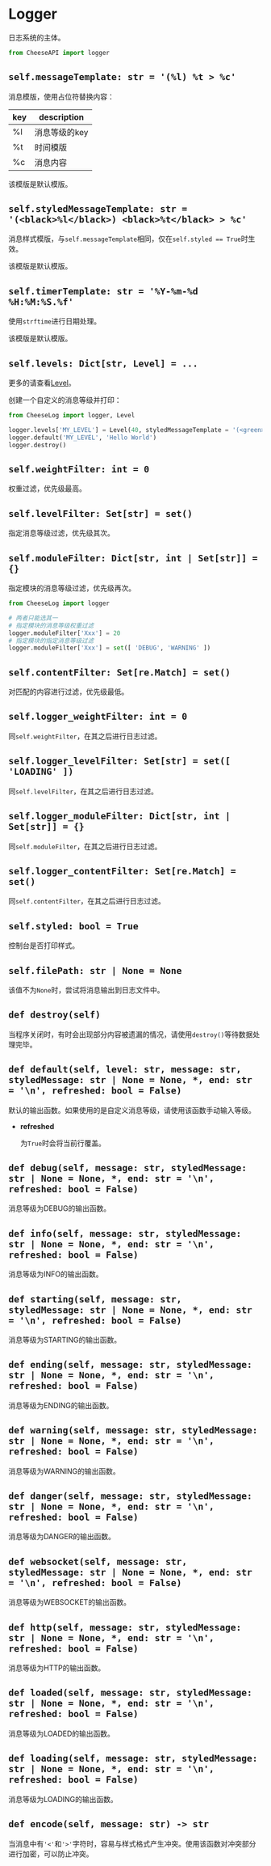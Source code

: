 # **Logger**

日志系统的主体。

```python
from CheeseAPI import logger
```

## **`self.messageTemplate: str = '(%l) %t > %c'`**

消息模版，使用占位符替换内容：

| key | description |
| - | - |
| %l | 消息等级的key |
| %t | 时间模版 |
| %c | 消息内容 |

该模版是默认模版。

## **`self.styledMessageTemplate: str = '(<black>%l</black>) <black>%t</black> > %c'`**

消息样式模版，与`self.messageTemplate`相同，仅在`self.styled == True`时生效。

该模版是默认模版。

## **`self.timerTemplate: str = '%Y-%m-%d %H:%M:%S.%f'`**

使用`strftime`进行日期处理。

该模版是默认模版。

## **`self.levels: Dict[str, Level] = ...`**

更多的请查看[Level]('./Level.md')。

创建一个自定义的消息等级并打印：

```python
from CheeseLog import logger, Level

logger.levels['MY_LEVEL'] = Level(40, styledMessageTemplate = '(<green>%l</green>) <black>%t</black> > %c')
logger.default('MY_LEVEL', 'Hello World')
logger.destroy()
```

## **`self.weightFilter: int = 0`**

权重过滤，优先级最高。

## **`self.levelFilter: Set[str] = set()`**

指定消息等级过滤，优先级其次。

## **`self.moduleFilter: Dict[str, int | Set[str]] = {}`**

指定模块的消息等级过滤，优先级再次。

```python
from CheeseLog import logger

# 两者只能选其一
# 指定模块的消息等级权重过滤
logger.moduleFilter['Xxx'] = 20
# 指定模块的指定消息等级过滤
logger.moduleFilter['Xxx'] = set([ 'DEBUG', 'WARNING' ])
```

## **`self.contentFilter: Set[re.Match] = set()`**

对匹配的内容进行过滤，优先级最低。

## **`self.logger_weightFilter: int = 0`**

同`self.weightFilter`，在其之后进行日志过滤。

## **`self.logger_levelFilter: Set[str] = set([ 'LOADING' ])`**

同`self.levelFilter`，在其之后进行日志过滤。

## **`self.logger_moduleFilter: Dict[str, int | Set[str]] = {}`**

同`self.moduleFilter`，在其之后进行日志过滤。

## **`self.logger_contentFilter: Set[re.Match] = set()`**

同`self.contentFilter`，在其之后进行日志过滤。

## **`self.styled: bool = True`**

控制台是否打印样式。

## **`self.filePath: str | None = None`**

该值不为`None`时，尝试将消息输出到日志文件中。

## **`def destroy(self)`**

当程序关闭时，有时会出现部分内容被遗漏的情况，请使用`destroy()`等待数据处理完毕。

## **`def default(self, level: str, message: str, styledMessage: str | None = None, *, end: str = '\n', refreshed: bool = False)`**

默认的输出函数。如果使用的是自定义消息等级，请使用该函数手动输入等级。

- **refreshed**

    为`True`时会将当前行覆盖。

## **`def debug(self, message: str, styledMessage: str | None = None, *, end: str = '\n', refreshed: bool = False)`**

消息等级为DEBUG的输出函数。

## **`def info(self, message: str, styledMessage: str | None = None, *, end: str = '\n', refreshed: bool = False)`**

消息等级为INFO的输出函数。

## **`def starting(self, message: str, styledMessage: str | None = None, *, end: str = '\n', refreshed: bool = False)`**

消息等级为STARTING的输出函数。

## **`def ending(self, message: str, styledMessage: str | None = None, *, end: str = '\n', refreshed: bool = False)`**

消息等级为ENDING的输出函数。

## **`def warning(self, message: str, styledMessage: str | None = None, *, end: str = '\n', refreshed: bool = False)`**

消息等级为WARNING的输出函数。

## **`def danger(self, message: str, styledMessage: str | None = None, *, end: str = '\n', refreshed: bool = False)`**

消息等级为DANGER的输出函数。

## **`def websocket(self, message: str, styledMessage: str | None = None, *, end: str = '\n', refreshed: bool = False)`**

消息等级为WEBSOCKET的输出函数。

## **`def http(self, message: str, styledMessage: str | None = None, *, end: str = '\n', refreshed: bool = False)`**

消息等级为HTTP的输出函数。

## **`def loaded(self, message: str, styledMessage: str | None = None, *, end: str = '\n', refreshed: bool = False)`**

消息等级为LOADED的输出函数。

## **`def loading(self, message: str, styledMessage: str | None = None, *, end: str = '\n', refreshed: bool = False)`**

消息等级为LOADING的输出函数。

## **`def encode(self, message: str) -> str`**

当消息中有`'<'`和`'>'`字符时，容易与样式格式产生冲突。使用该函数对冲突部分进行加密，可以防止冲突。
